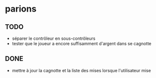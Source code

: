 # parions

TODO
--------------
- séparer le contrôleur en sous-contrôleurs
- tester que le joueur a encore suffisamment d'argent dans se cagnotte

DONE
--------------
- mettre à jour la cagnotte et la liste des mises lorsque l'utilisateur mise
